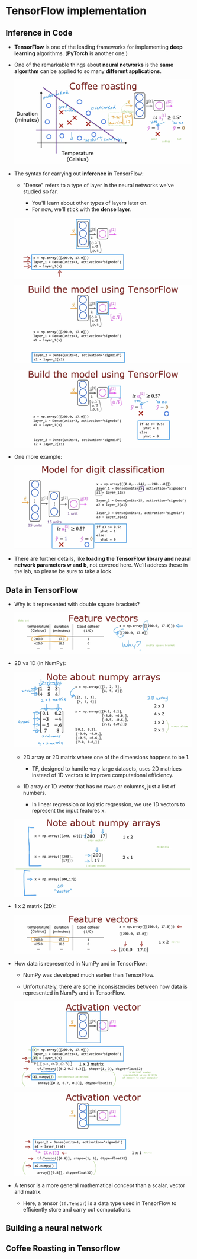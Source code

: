 # TensorFlow implementation

## Inference in Code

- **TensorFlow** is one of the leading frameworks for implementing **deep learning** algorithms. (**PyTorch** is another one.)

- One of the remarkable things about **neural networks** is the **same algorithm** can be applied to so many **different applications**.

  ![alt text](resources/notes/01.png)

- The syntax for carrying out **inference** in TensorFlow:

  - "Dense" refers to a type of layer in the neural networks we've studied so far.

    - You'll learn about other types of layers later on.
    - For now, we'll stick with the **dense layer**.

  ![alt text](resources/notes/02.png)

  ![alt text](resources/notes/03.png)

  ![alt text](resources/notes/04.png)

- One more example:

  ![alt text](resources/notes/05.png)

- There are further details, like **loading the TensorFlow library and neural network parameters w and b**, not covered here. We'll address these in the lab, so please be sure to take a look.

## Data in TensorFlow

- Why is it represented with double square brackets?

  ![alt text](resources/notes/06.png)

- 2D vs 1D (in NumPy):

  ![alt text](resources/notes/07.png)

  - 2D array or 2D matrix where one of the dimensions happens to be 1.

    - TF, designed to handle very large datasets, uses 2D matrices instead of 1D vectors to improve computational efficiency.

  - 1D array or 1D vector that has no rows or columns, just a list of numbers.

    - In linear regression or logistic regression, we use 1D vectors to represent the input features x.

  ![alt text](resources/notes/08.png)

- 1 x 2 matrix (2D):

  ![alt text](resources/notes/09.png)

- How data is represented in NumPy and in TensorFlow:

  - NumPy was developed much earlier than TensorFlow.

  - Unfortunately, there are some inconsistencies between how data is represented in NumPy and in TensorFlow.

  ![alt text](resources/notes/10.png)

  ![alt text](resources/notes/11.png)

- A tensor is a more general mathematical concept than a scalar, vector and matrix.

  - Here, a tensor (`tf.Tensor`) is a data type used in TensorFlow to efficiently store and carry out computations.

## Building a neural network

## Coffee Roasting in Tensorflow

